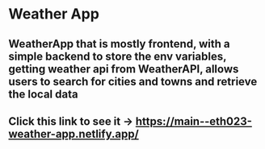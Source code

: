 # Weather App
## WeatherApp that is mostly frontend, with a simple backend to store the env variables, getting weather api from WeatherAPI, allows users to search for cities and towns and retrieve the local data

## Click this link to see it -> https://main--eth023-weather-app.netlify.app/
